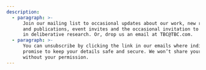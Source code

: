 ```yaml
---
description:
  - paragraph: >-
      Join our mailing list to occasional updates about our work, new research
      and publications, event invites and the occasional invitation to take part
      in deliberative research. Or, drop us an email at TBC@TBC.com.
  - paragraph: >-
      You can unsubscribe by clicking the link in our emails where indicated. We
      promise to keep your details safe and secure. We won’t share your details
      without your permission.
---
```


